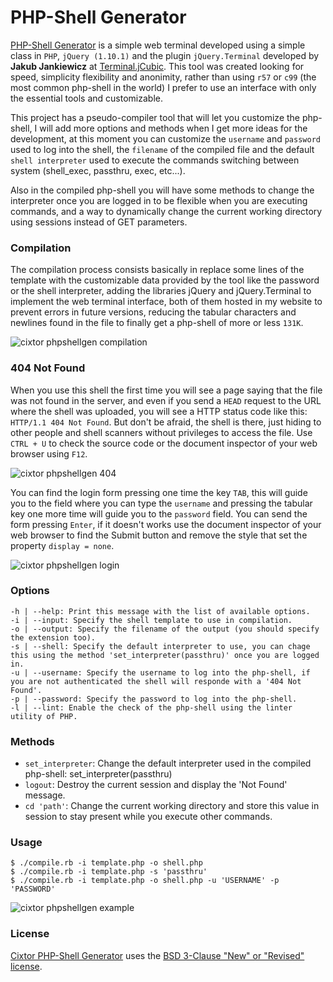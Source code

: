 # PHP-Shell Generator

[PHP-Shell Generator](http://www.cixtor.com/phpshell) is a simple web terminal developed using a simple class in `PHP`, `jQuery (1.10.1)` and the plugin `jQuery.Terminal` developed by **Jakub Jankiewicz** at [Terminal.jCubic](http://terminal.jcubic.pl/). This tool was created looking for speed, simplicity flexibility and anonimity, rather than using `r57` or `c99` (the most common php-shell in the world) I prefer to use an interface with only the essential tools and customizable.

This project has a pseudo-compiler tool that will let you customize the php-shell, I will add more options and methods when I get more ideas for the development, at this moment you can customize the `username` and `password` used to log into the shell, the `filename` of the compiled file and the default `shell interpreter` used to execute the commands switching between system (shell_exec, passthru, exec, etc...).

Also in the compiled php-shell you will have some methods to change the interpreter once you are logged in to be flexible when you are executing commands, and a way to dynamically change the current working directory using sessions instead of GET parameters.

### Compilation

The compilation process consists basically in replace some lines of the template with the customizable data provided by the tool like the password or the shell interpreter, adding the libraries jQuery and jQuery.Terminal to implement the web terminal interface, both of them hosted in my website to prevent errors in future versions, reducing the tabular characters and newlines found in the file to finally get a php-shell of more or less `131K`.

![cixtor phpshellgen compilation](http://www.cixtor.com/files/large/phpshell-generator-1.png)

### 404 Not Found

When you use this shell the first time you will see a page saying that the file was not found in the server, and even if you send a `HEAD` request to the URL where the shell was uploaded, you will see a HTTP status code like this: `HTTP/1.1 404 Not Found`. But don't be afraid, the shell is there, just hiding to other people and shell scanners without privileges to access the file. Use `CTRL + U` to check the source code or the document inspector of your web browser using `F12`.

![cixtor phpshellgen 404](http://www.cixtor.com/files/large/phpshell-generator-2.png)

You can find the login form pressing one time the key `TAB`, this will guide you to the field where you can type the `username` and pressing the tabular key one more time will guide you to the `password` field. You can send the form pressing `Enter`, if it doesn't works use the document inspector of your web browser to find the Submit button and remove the style that set the property `display = none`.

![cixtor phpshellgen login](http://www.cixtor.com/files/large/phpshell-generator-3.png)

### Options
```
-h | --help: Print this message with the list of available options.
-i | --input: Specify the shell template to use in compilation.
-o | --output: Specify the filename of the output (you should specify the extension too).
-s | --shell: Specify the default interpreter to use, you can chage this using the method 'set_interpreter(passthru)' once you are logged in.
-u | --username: Specify the username to log into the php-shell, if you are not authenticated the shell will responde with a '404 Not Found'.
-p | --password: Specify the password to log into the php-shell.
-l | --lint: Enable the check of the php-shell using the linter utility of PHP.
```

### Methods

* `set_interpreter`: Change the default interpreter used in the compiled php-shell: set_interpreter(passthru)
* `logout`: Destroy the current session and display the 'Not Found' message.
* `cd 'path'`: Change the current working directory and store this value in session to stay present while you execute other commands.

### Usage

```
$ ./compile.rb -i template.php -o shell.php
$ ./compile.rb -i template.php -s 'passthru'
$ ./compile.rb -i template.php -o shell.php -u 'USERNAME' -p 'PASSWORD'
```

![cixtor phpshellgen example](http://www.cixtor.com/files/large/phpshell-generator-4.png)

### License

[Cixtor PHP-Shell Generator](http://www.cixtor.com/) uses the [BSD 3-Clause "New" or "Revised" license](http://opensource.org/licenses/BSD-3-Clause).
